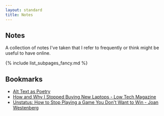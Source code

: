 ```yaml
---
layout: standard
title: Notes
---
```

## Notes
A collection of notes I've taken that I refer to frequently or think might be useful to have online.

{% include list_subpages_fancy.md %}

## Bookmarks
* [Alt Text as Poetry](https://alt-text-as-poetry.net/)
* [How and Why I Stopped Buying New Laptops - Low Tech Magazine](https://solar.lowtechmagazine.com/2020/12/how-and-why-i-stopped-buying-new-laptops/)
* [Unstatus: How to Stop Playing a Game You Don't Want to Win - Joan Westenberg](https://www.joanwestenberg.com/unstatus-how-to-stop-playing-a-game-you-dont-want-to-win/)
